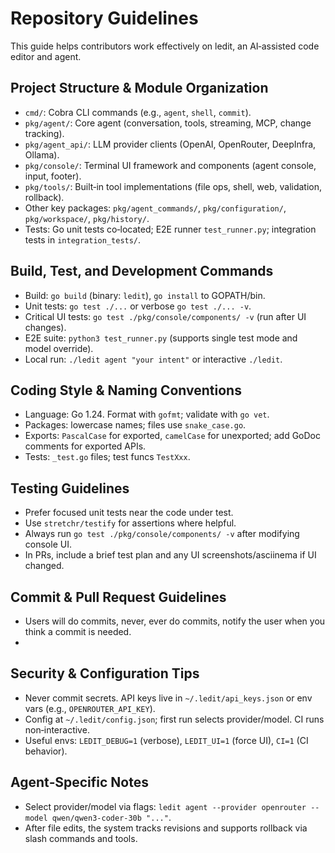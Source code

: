 # Repository Guidelines

This guide helps contributors work effectively on ledit, an AI‑assisted code editor and agent.

## Project Structure & Module Organization
- `cmd/`: Cobra CLI commands (e.g., `agent`, `shell`, `commit`).
- `pkg/agent/`: Core agent (conversation, tools, streaming, MCP, change tracking).
- `pkg/agent_api/`: LLM provider clients (OpenAI, OpenRouter, DeepInfra, Ollama).
- `pkg/console/`: Terminal UI framework and components (agent console, input, footer).
- `pkg/tools/`: Built‑in tool implementations (file ops, shell, web, validation, rollback).
- Other key packages: `pkg/agent_commands/`, `pkg/configuration/`, `pkg/workspace/`, `pkg/history/`.
- Tests: Go unit tests co‑located; E2E runner `test_runner.py`; integration tests in `integration_tests/`.

## Build, Test, and Development Commands
- Build: `go build` (binary: `ledit`), `go install` to GOPATH/bin.
- Unit tests: `go test ./...` or verbose `go test ./... -v`.
- Critical UI tests: `go test ./pkg/console/components/ -v` (run after UI changes).
- E2E suite: `python3 test_runner.py` (supports single test mode and model override).
- Local run: `./ledit agent "your intent"` or interactive `./ledit`.

## Coding Style & Naming Conventions
- Language: Go 1.24. Format with `gofmt`; validate with `go vet`.
- Packages: lowercase names; files use `snake_case.go`.
- Exports: `PascalCase` for exported, `camelCase` for unexported; add GoDoc comments for exported APIs.
- Tests: `_test.go` files; test funcs `TestXxx`.

## Testing Guidelines
- Prefer focused unit tests near the code under test.
- Use `stretchr/testify` for assertions where helpful.
- Always run `go test ./pkg/console/components/ -v` after modifying console UI.
- In PRs, include a brief test plan and any UI screenshots/asciinema if UI changed.

## Commit & Pull Request Guidelines
- Users will do commits, never, ever do commits, notify the user when you think a commit is needed.
- 
## Security & Configuration Tips
- Never commit secrets. API keys live in `~/.ledit/api_keys.json` or env vars (e.g., `OPENROUTER_API_KEY`).
- Config at `~/.ledit/config.json`; first run selects provider/model. CI runs non‑interactive.
- Useful envs: `LEDIT_DEBUG=1` (verbose), `LEDIT_UI=1` (force UI), `CI=1` (CI behavior).

## Agent‑Specific Notes
- Select provider/model via flags: `ledit agent --provider openrouter --model qwen/qwen3-coder-30b "..."`.
- After file edits, the system tracks revisions and supports rollback via slash commands and tools.


